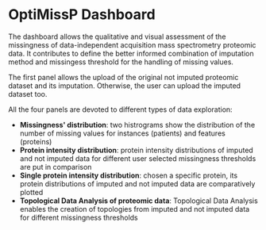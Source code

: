 # OptiMissP Dashboard

The dashboard allows the qualitative and visual assessment of the missingness of data-independent acquisition mass spectrometry proteomic data. It contributes to define the better informed combination of imputation method and missingess threshold for the handling of missing values. 

The first panel allows the upload of the original not imputed proteomic dataset and its imputation. Otherwise, the user can upload the imputed dataset too. 

All the four panels are devoted to different types of data exploration:
* **Missingness' distribution**: two histrograms show the distribution of the number of missing values for instances (patients) and features (proteins)
* **Protein intensity distribution**: protein intensity distributions of imputed and not imputed data for different user selected missingness thresholds are put in comparison
* **Single protein intensity distribution**: chosen a specific protein, its protein distributions of imputed and not imputed data are comparatively plotted 
* **Topological Data Analysis of proteomic data**: Topological Data Analysis enables the creation of topologies from imputed and not imputed data for different missingness thresholds
